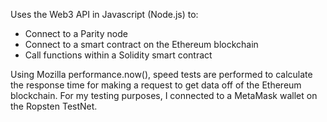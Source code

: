 Uses the Web3 API in Javascript (Node.js) to:
- Connect to a Parity node
- Connect to a smart contract on the Ethereum blockchain
- Call functions within a Solidity smart contract

Using Mozilla performance.now(), speed tests are performed to
calculate the response time for making a request to get data
off of the Ethereum blockchain. For my testing purposes, I connected
to a MetaMask wallet on the Ropsten TestNet.
